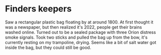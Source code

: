 # Finders keepers

Saw a rectangular plastic bag floating by at around 1800.
At first thought it was a newspaper, but then realized it's 2022, people get their brains washed online.
Turned out to be a sealed package with three Orion distress smoke signals.
Took two sticks and pulled the bag up from the bow, it's currently resting on my trampoline, drying.
Seems like a bit of salt water got inside the bag, but they could still be good.
